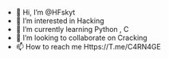 - 👋 Hi, I’m @HFskyt
- 👀 I’m interested in Hacking
- 🌱 I’m currently learning Python , C
- 💞️ I’m looking to collaborate on Cracking
- 📫 How to reach me Https://T.me/C4RN4GE

<!---
HFskyt/HFskyt is a ✨ special ✨ repository because its `README.md` (this file) appears on your GitHub profile.
You can click the Preview link to take a look at your changes.
--->
